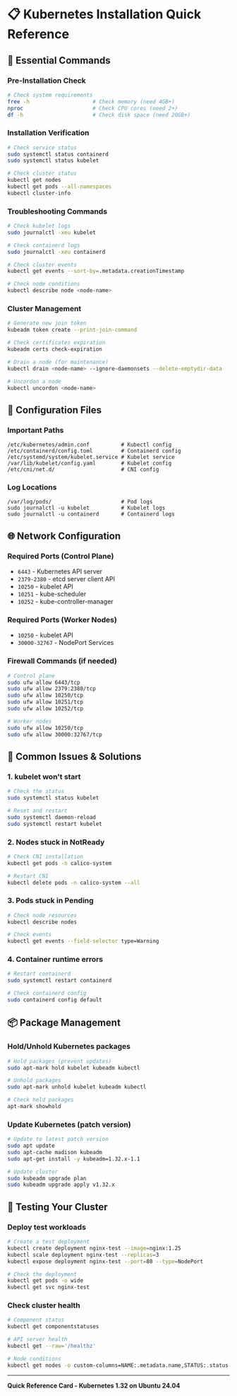 # 📋 Kubernetes Installation Quick Reference

## 🚀 Essential Commands

### Pre-Installation Check
```bash
# Check system requirements
free -h                    # Check memory (need 4GB+)
nproc                      # Check CPU cores (need 2+)
df -h                      # Check disk space (need 20GB+)
```

### Installation Verification
```bash
# Check service status
sudo systemctl status containerd
sudo systemctl status kubelet

# Check cluster status
kubectl get nodes
kubectl get pods --all-namespaces
kubectl cluster-info
```

### Troubleshooting Commands
```bash
# Check kubelet logs
sudo journalctl -xeu kubelet

# Check containerd logs
sudo journalctl -xeu containerd

# Check cluster events
kubectl get events --sort-by=.metadata.creationTimestamp

# Check node conditions
kubectl describe node <node-name>
```

### Cluster Management
```bash
# Generate new join token
kubeadm token create --print-join-command

# Check certificates expiration
kubeadm certs check-expiration

# Drain a node (for maintenance)
kubectl drain <node-name> --ignore-daemonsets --delete-emptydir-data

# Uncordon a node
kubectl uncordon <node-name>
```

## 🔧 Configuration Files

### Important Paths
```
/etc/kubernetes/admin.conf          # Kubectl config
/etc/containerd/config.toml         # Containerd config
/etc/systemd/system/kubelet.service # Kubelet service
/var/lib/kubelet/config.yaml        # Kubelet config
/etc/cni/net.d/                     # CNI config
```

### Log Locations
```
/var/log/pods/                      # Pod logs
sudo journalctl -u kubelet          # Kubelet logs
sudo journalctl -u containerd       # Containerd logs
```

## 🌐 Network Configuration

### Required Ports (Control Plane)
- `6443` - Kubernetes API server
- `2379-2380` - etcd server client API
- `10250` - kubelet API
- `10251` - kube-scheduler
- `10252` - kube-controller-manager

### Required Ports (Worker Nodes)
- `10250` - kubelet API
- `30000-32767` - NodePort Services

### Firewall Commands (if needed)
```bash
# Control plane
sudo ufw allow 6443/tcp
sudo ufw allow 2379:2380/tcp
sudo ufw allow 10250/tcp
sudo ufw allow 10251/tcp
sudo ufw allow 10252/tcp

# Worker nodes
sudo ufw allow 10250/tcp
sudo ufw allow 30000:32767/tcp
```

## 🔄 Common Issues & Solutions

### 1. kubelet won't start
```bash
# Check the status
sudo systemctl status kubelet

# Reset and restart
sudo systemctl daemon-reload
sudo systemctl restart kubelet
```

### 2. Nodes stuck in NotReady
```bash
# Check CNI installation
kubectl get pods -n calico-system

# Restart CNI
kubectl delete pods -n calico-system --all
```

### 3. Pods stuck in Pending
```bash
# Check node resources
kubectl describe nodes

# Check events
kubectl get events --field-selector type=Warning
```

### 4. Container runtime errors
```bash
# Restart containerd
sudo systemctl restart containerd

# Check containerd config
sudo containerd config default
```

## 📦 Package Management

### Hold/Unhold Kubernetes packages
```bash
# Hold packages (prevent updates)
sudo apt-mark hold kubelet kubeadm kubectl

# Unhold packages
sudo apt-mark unhold kubelet kubeadm kubectl

# Check held packages
apt-mark showhold
```

### Update Kubernetes (patch version)
```bash
# Update to latest patch version
sudo apt update
sudo apt-cache madison kubeadm
sudo apt-get install -y kubeadm=1.32.x-1.1

# Update cluster
sudo kubeadm upgrade plan
sudo kubeadm upgrade apply v1.32.x
```

## 🎯 Testing Your Cluster

### Deploy test workloads
```bash
# Create a test deployment
kubectl create deployment nginx-test --image=nginx:1.25
kubectl scale deployment nginx-test --replicas=3
kubectl expose deployment nginx-test --port=80 --type=NodePort

# Check the deployment
kubectl get pods -o wide
kubectl get svc nginx-test
```

### Check cluster health
```bash
# Component status
kubectl get componentstatuses

# API server health
kubectl get --raw='/healthz'

# Node conditions
kubectl get nodes -o custom-columns=NAME:.metadata.name,STATUS:.status.conditions[-1].type,REASON:.status.conditions[-1].reason
```

---

**Quick Reference Card - Kubernetes 1.32 on Ubuntu 24.04**
